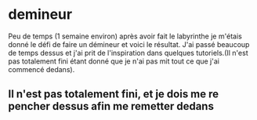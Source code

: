 # demineur

Peu de temps (1 semaine environ) après avoir fait le labyrinthe je m'étais donné le défi de faire un démineur et voici le résultat.
J'ai passé beaucoup de temps dessus et j'ai prit de l'inspiration dans quelques tutoriels.(Il n'est pas totalement fini étant donné que je n'ai pas mit tout ce que j'ai commencé dedans).

## Il n'est pas totalement fini, et je dois me re pencher dessus afin me remetter dedans
